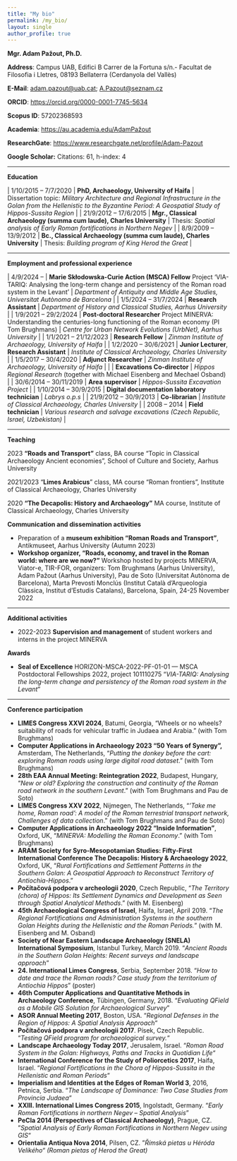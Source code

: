 ```yaml
---
title: "My bio"
permalink: /my_bio/
layout: single
author_profile: true
---
```

**Mgr. Adam Pažout, Ph.D.**

**Address**: Campus UAB, Edifici B Carrer de la Fortuna s/n.- Facultat de Filosofia i Lletres, 08193 Bellaterra (Cerdanyola del Vallès)

**E-Mail**: <adam.pazout@uab.cat>; <A.Pazout@seznam.cz>

**ORCID**: <https://orcid.org/0000-0001-7745-5634> 

**Scopus ID**: 57202368593

**Academia**: <https://au.academia.edu/AdamPažout> 

**ResearchGate**: <https://www.researchgate.net/profile/Adam-Pazout>

**Google Scholar:** Citations: 61, h-index: 4

_____

**Education**

| 1/10/2015 – 7/7/2020 | **PhD, Archaeology, University of Haifa** | Dissertation topic: _Military Architecture and Regional Infrastructure in the Golan from the Hellenistic to the Byzantine Period: A Geospatial Study of Hippos-Sussita Region_ |
| 21/9/2012 – 17/6/2015 | **Mgr., Classical Archaeology (summa cum laude), Charles University** | Thesis: _Spatial analysis of Early Roman fortifications in Northern Negev_ |
| 8/9/2009 – 13/9/2012 | **Bc., Classical Archaeology (summa cum laude), Charles University** | Thesis: _Building program of King Herod the Great_ |

____

**Employment and professional experience**

| 4/9/2024 – | **Marie Skłodowska-Curie Action (MSCA) Fellow** Project ‘VIA-TARIQ: Analysing the long-term change and persistency of the Roman road system in the Levant’ | _Department of Antiquity and Middle Age Studies, Universitat Autònoma de Barcelona_ |
| 1/5/2024 – 31/7/2024 | **Research Assistant** | _Department of History and Classical Studies, Aarhus University_ |
| 1/9/2021 – 29/2/2024 | **Post-doctoral Researcher** Project MINERVA: Understanding the centuries-long functioning of the Roman economy (PI Tom Brughmans) | _Centre for Urban Network Evolutions (UrbNet), Aarhus University_ |
| 1/1/2021 – 21/12/2023 | **Research Fellow** | _Zinman Institute of Archaeology, University of Haifa_ |
| 1/2/2020 – 30/6/2021 | **Junior Lecturer**, **Research Assistant** | _Institute of Classical Archaeology, Charles University_ |
| 1/5/2017 – 30/4/2020 | **Adjunct Researcher** | _Zinman Institute of Archaeology, University of Haifa_ |
| | **Excavations Co-director** | _Hippos Regional Research_ (together with Michael Eisenberg and Mechael Osband) |
| 30/6/2014 – 30/11/2019 | **Area supervisor** | _Hippos-Sussita Excavation Project_ |
| 1/10/2014 – 30/9/2015 | **Digital documentation laboratory technician** | _Labrys o.p.s_ |
| 21/9/2012 – 30/9/2013 | **Co-librarian** | _Institute of Classical Archaeology, Charles University_ |
| 2008 – 2014  | **Field technician** | _Various research and salvage excavations (Czech Republic, Israel, Uzbekistan)_ |

____

**Teaching**

2023 **“Roads and Transport”** class, BA course “Topic in Classical Archaeology Ancient economies”, School of Culture and Society, Aarhus University

2021/2023 “**Limes Arabicus**” class, MA course “Roman frontiers”, Institute of Classical Archaeology, Charles University

2020 **“The Decapolis: History and Archaeology”** MA course, Institute of Classical Archaeology, Charles University

**Communication and dissemination activities**

- Preparation of a **museum exhibition “Roman Roads and Transport”**, Antikmuseet, Aarhus University (Autumn 2023)
- **Workshop organizer, “Roads, economy, and travel in the Roman world: where are we now?”** Workshop hosted by projects MINERVA, Viator-e, TIR-FOR, organizers: Tom Brughmans (Aarhus University), Adam Pažout (Aarhus University), Pau de Soto (Universitat Autònoma de Barcelona), Marta Prevosti Monclús (Institut Català d’Arqueologia Clàssica, Institut d’Estudis Catalans), Barcelona, Spain, 24-25 November 2022

____

**Additional activities**

- 2022-2023 **Supervision and management** of student workers and interns in the project MINERVA

**Awards**

- **Seal of Excellence** HORIZON-MSCA-2022-PF-01-01 — MSCA Postdoctoral Fellowships 2022, project 101110275 “_VIA-TARIQ: Analysing the long-term change and persistency of the Roman road system in the Levant_”

____

**Conference participation**

- **LIMES Congress XXVI 2024**, Batumi, Georgia, “Wheels or no wheels? suitability of roads for vehicular traffic in Judaea and Arabia.” (with Tom Brughmans)
- **Computer Applications in Archaeology 2023 “50 Years of Synergy”,** Amsterdam, The Netherlands, “_Putting the donkey before the cart: exploring Roman roads using large digital road dataset_.” (with Tom Brughmans)
- **28th EAA Annual Meeting: Reintegration 2022**, Budapest, Hungary, “_New or old? Exploring the construction and continuity of the Roman road network in the southern Levant_.” (with Tom Brughmans and Pau de Soto)
- **LIMES Congress XXV 2022**, Nijmegen, The Netherlands, “_’Take me home, Roman road’: A model of the Roman terrestrial transport network, Challenges of data collection_.” (with Tom Brughmans and Pau de Soto)
- **Computer Applications in Archaeology 2022 “Inside Information”**, Oxford, UK, “_MINERVA: Modelling the Roman Economy_.” (with Tom Brughmans)
- **ARAM Society for Syro-Mesopotamian Studies: Fifty-First International Conference The Decapolis: History & Archaeology 2022**, Oxford, UK, “_Rural Fortifications and Settlement Patterns in the Southern Golan: A Geospatial Approach to Reconstruct Territory of Antiochia-Hippos_.”
- **Počítačová podpora v archeologii 2020**, Czech Republic, “_The Territory (chora) of Hippos: Its Settlement Dynamics and Development as Seen through Spatial Analytical Methods_.” (with M. Eisenberg)
- **45th Archaeological Congress of Israel**, Haifa, Israel, April 2019. “_The Regional Fortifications and Administration Systems in the southern Golan Heights during the Hellenistic and the Roman Periods._” (with M. Eisenberg and M. Osband)
- **Society of Near Eastern Landscape Archaeology (SNELA) International Symposium**, Istanbul Turkey, March 2019. “_Ancient Roads in the Southern Golan Heights: Recent surveys and landscape approach_”
- **24\. International Limes Congress**, Serbia, September 2018. “_How to date and trace the Roman roads? Case study from the territorium of Antiochia Hippos_” (poster)
- **46th Computer Applications and Quantitative Methods in Archaeology Conference**, Tübingen, Germany, 2018. “_Evaluating QField as a Mobile GIS Solution for Archaeological Survey_”
- **ASOR Annual Meeting 2017**, Boston, USA. “_Regional Defenses in the Region of Hippos: A Spatial Analysis Approach_“
- **Počítačová podpora v archeologii 2017**. Písek, Czech Republic. “_Testing QField program for archaeological survey._“
- **Landscape Archaeology Today 2017**, Jerusalem, Israel. “_Roman Road System in the Golan: Highways, Paths and Tracks in Quotidian Life_“
- **International Conference for the Study of Poliorcetics 2017**, Haifa, Israel. “_Regional Fortifications in the Chora of Hippos-Sussita in the Hellenistic and Roman Periods_“
- **Imperialism and Identities at the Edges of Roman World 3**, 2016, Petnica, Serbia. “_The Landscape of Dominance: Two Case Studies from Provincia Judaea_“
- **XXIII. International Limes Congress 2015**, Ingolstadt, Germany. “_Early Roman Fortifications in northern Negev – Spatial Analysis_”
- **PeCla 2014 (Perspectives of Classical Archaeology)**, Prague, CZ. ”_Spatial Analysis of Early Roman Fortifications in Northern Negev using GIS_“
- **Orientalia Antiqua Nova 2014**, Pilsen, CZ. ”_Římská pietas u Héróda Velikého“ (Roman pietas of Herod the Great)_